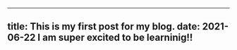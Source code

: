 ---
title: This is my first post for my blog.
date: 2021-06-22
I am super excited to be learninig!!
----
